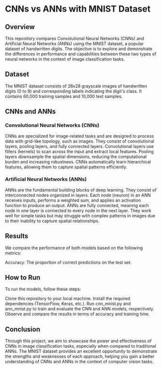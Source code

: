 # CNNs vs ANNs with MNIST Dataset
## Overview
This repository compares Convolutional Neural Networks (CNNs) and Artificial Neural Networks (ANNs) using the MNIST dataset, a popular dataset of handwritten digits. The objective is to explore and demonstrate the differences in performance and capabilities between these two types of neural networks in the context of image classification tasks.

## Dataset
The MNIST dataset consists of 28x28 grayscale images of handwritten digits (0 to 9) and corresponding labels indicating the digit's class. It contains 60,000 training samples and 10,000 test samples.

## CNNs and ANNs
### Convolutional Neural Networks (CNNs)
CNNs are specialized for image-related tasks and are designed to process data with grid-like topology, such as images.
They consist of convolutional layers, pooling layers, and fully connected layers.
Convolutional layers use filters (kernels) to scan across the input and extract local features.
Pooling layers downsample the spatial dimensions, reducing the computational burden and increasing robustness.
CNNs automatically learn hierarchical features, allowing them to capture spatial patterns efficiently.

### Artificial Neural Networks (ANNs)
ANNs are the fundamental building blocks of deep learning. They consist of interconnected nodes organized in layers.
Each node (neuron) in an ANN receives inputs, performs a weighted sum, and applies an activation function to produce an output.
ANNs are fully connected, meaning each node in one layer is connected to every node in the next layer.
They work well for simple tasks but may struggle with complex patterns in images due to their inability to capture spatial relationships.

## Results
We compare the performance of both models based on the following metrics:

Accuracy: The proportion of correct predictions on the test set.

## How to Run
To run the models, follow these steps:

Clone this repository to your local machine.
Install the required dependencies (TensorFlow, Keras, etc.).
Run cnn_mnist.py and ann_mnist.py to train and evaluate the CNN and ANN models, respectively.
Observe and compare the results in terms of accuracy and training time.

## Conclusion
Through this project, we aim to showcase the power and effectiveness of CNNs in image classification tasks, especially when compared to traditional ANNs. The MNIST dataset provides an excellent opportunity to demonstrate the strengths and weaknesses of each approach, helping you gain a better understanding of CNNs and ANNs in the context of computer vision tasks.

